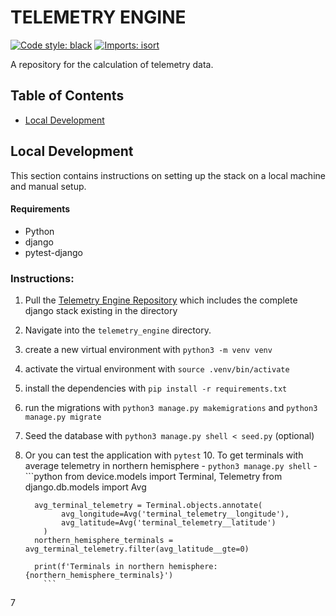 # TELEMETRY ENGINE <!-- omit in toc -->

[![Code style: black](https://img.shields.io/badge/code%20style-black-000000.svg)](https://github.com/psf/black)
[![Imports: isort](https://img.shields.io/badge/%20imports-isort-%231674b1?style=flat&labelColor=ef8336)](https://pycqa.github.io/isort/)

A repository for the calculation of telemetry data.

## Table of Contents <!-- omit in toc -->

- [Local Development](#local-development)


## Local Development

This section contains instructions on setting up the  stack on a local machine and manual setup.


#### Requirements

- Python
- django
- pytest-django

### Instructions:

1. Pull the [Telemetry Engine Repository](https://github.com/koiic/telemetry-engine) which includes the complete django stack existing in the directory
2. Navigate into the `telemetry_engine` directory.
6. create a new virtual environment with `python3 -m venv venv`
7. activate the virtual environment with `source .venv/bin/activate`
8. install the dependencies with `pip install -r requirements.txt`
9. run the migrations with `python3 manage.py makemigrations` and `python3 manage.py migrate`
10. Seed the database with `python3 manage.py shell < seed.py` (optional)
11. Or you can test the application with `pytest`
    10. To get terminals with average telemetry in northern hemisphere
        - `python3 manage.py shell`
        - ```python
          from device.models import Terminal, Telemetry
          from django.db.models import Avg
        
          avg_terminal_telemetry = Terminal.objects.annotate(
                avg_longitude=Avg('terminal_telemetry__longitude'),
                avg_latitude=Avg('terminal_telemetry__latitude')
            )
          northern_hemisphere_terminals = avg_terminal_telemetry.filter(avg_latitude__gte=0)
          
          print(f'Terminals in northern hemisphere: {northern_hemisphere_terminals}')
            ```

7


